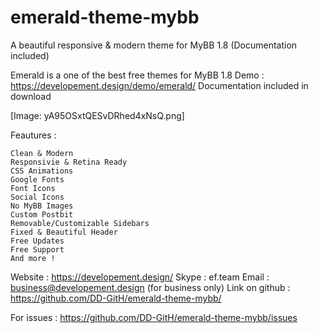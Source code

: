 # emerald-theme-mybb
A beautiful responsive &amp; modern theme for MyBB 1.8 (Documentation included)

Emerald is a one of the best free themes for MyBB 1.8 
Demo : https://developement.design/demo/emerald/
Documentation included in download

[Image: yA95OSxtQESvDRhed4xNsQ.png]

Feautures :

    Clean & Modern
    Responsivie & Retina Ready
    CSS Animations
    Google Fonts
    Font Icons
    Social Icons
    No MyBB Images
    Custom Postbit
    Removable/Customizable Sidebars
    Fixed & Beautiful Header
    Free Updates
    Free Support
    And more !

Website : https://developement.design/
Skype : ef.team
Email : business@developement.design (for business only)
Link on github : https://github.com/DD-GitH/emerald-theme-mybb/

For issues : https://github.com/DD-GitH/emerald-theme-mybb/issues
